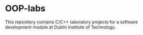 # OOP-labs
This repository contains C/C++ laboratory projects for a software development module at Dublin Institute of Technology.
